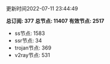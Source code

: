 更新时间2022-07-11 23:44:49

**总订阅: 377**
**总节点: 11407**
**有效节点: 2517**
- ss节点: 1583
- ssr节点: 34
- trojan节点: 369
- v2ray节点: 531
